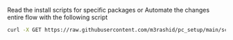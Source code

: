 Read the install scripts for specific packages or Automate the changes entire flow with the following script

```bash
curl -X GET https://raw.githubusercontent.com/m3rashid/pc_setup/main/scripts/init.sh | bash
```
